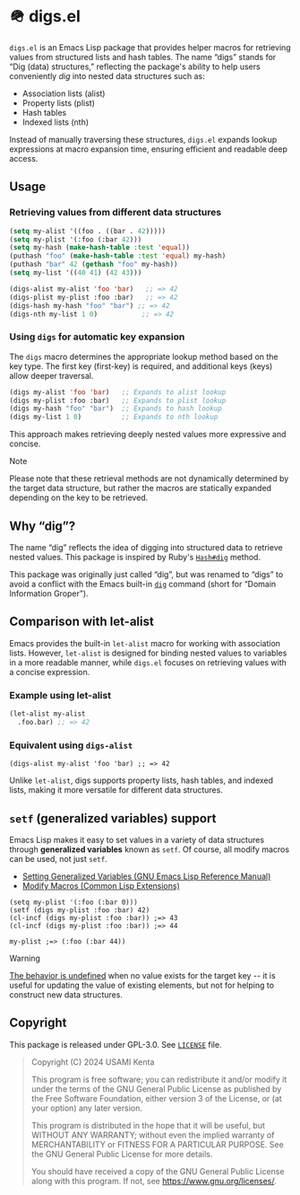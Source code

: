 # 🪖 digs.el

`digs.el` is an Emacs Lisp package that provides helper macros for retrieving values from structured lists and hash tables. The name “digs” stands for “Dig (data) structures,” reflecting the package's ability to help users conveniently *dig* into nested data structures such as:

 * Association lists (alist)
 * Property lists (plist)
 * Hash tables
 * Indexed lists (nth)

Instead of manually traversing these structures, `digs.el` expands lookup expressions at macro expansion time, ensuring efficient and readable deep access.

## Usage

### Retrieving values from different data structures

```el
(setq my-alist '((foo . ((bar . 42)))))
(setq my-plist '(:foo (:bar 42)))
(setq my-hash (make-hash-table :test 'equal))
(puthash "foo" (make-hash-table :test 'equal) my-hash)
(puthash "bar" 42 (gethash "foo" my-hash))
(setq my-list '((40 41) (42 43)))

(digs-alist my-alist 'foo 'bar)   ;; => 42
(digs-plist my-plist :foo :bar)   ;; => 42
(digs-hash my-hash "foo" "bar") ;; => 42
(digs-nth my-list 1 0)           ;; => 42
```

### Using `digs` for automatic key expansion

The `digs` macro determines the appropriate lookup method based on the key type. The first key (first-key) is required, and additional keys (keys) allow deeper traversal.

```el
(digs my-alist 'foo 'bar)   ;; Expands to alist lookup
(digs my-plist :foo :bar)   ;; Expands to plist lookup
(digs my-hash "foo" "bar")  ;; Expands to hash lookup
(digs my-list 1 0)          ;; Expands to nth lookup
```

This approach makes retrieving deeply nested values more expressive and concise.

> [!NOTE]
> Please note that these retrieval methods are not dynamically determined by the target data structure, but rather the macros are statically expanded depending on the key to be retrieved.

## Why “dig”?

The name “dig” reflects the idea of digging into structured data to retrieve nested values.
This package is inspired by Ruby's [`Hash#dig`](https://docs.ruby-lang.org/en/master/Hash.html#method-i-dig) method.

This package was originally just called “dig”, but was renamed to “digs” to avoid a conflict with the Emacs built-in [`dig`](https://en.wikipedia.org/wiki/Dig_(command)) command (short for “Domain Information Groper”).

## Comparison with let-alist

Emacs provides the built-in `let-alist` macro for working with association lists.  However, `let-alist` is designed for binding nested values to variables in a more readable manner, while `digs.el` focuses on retrieving values with a concise expression.

### Example using let-alist

```el
(let-alist my-alist
  .foo.bar) ;; => 42
```

### Equivalent using `digs-alist`

```elisp
(digs-alist my-alist 'foo 'bar) ;; => 42
```

Unlike `let-alist`, digs supports property lists, hash tables, and indexed lists, making it more versatile for different data structures.

## `setf` (generalized variables) support

Emacs Lisp makes it easy to set values ​​in a variety of data structures through **generalized variables** known as `setf`.  Of course, all modify macros can be used, not just `setf`.

 * [Setting Generalized Variables (GNU Emacs Lisp Reference Manual)](https://www.gnu.org/software/emacs/manual/html_node/elisp/Setting-Generalized-Variables.html)
 * [Modify Macros (Common Lisp Extensions)](https://www.gnu.org/software/emacs/manual/html_node/cl/Modify-Macros.html)

```elisp
(setq my-plist '(:foo (:bar 0)))
(setf (digs my-plist :foo :bar) 42)
(cl-incf (digs my-plist :foo :bar)) ;=> 43
(cl-incf (digs my-plist :foo :bar)) ;=> 44

my-plist ;=> (:foo (:bar 44))
```

> [!WARNING]
> [The behavior is undefined][undefined_behavior] when no value exists for the target key -- it is useful for updating the value of existing elements, but not for helping to construct new data structures.

[undefined_behavior]: https://en.wikipedia.org/wiki/Undefined_behavior

## Copyright

This package is released under GPL-3.0.  See [`LICENSE`](LICENSE) file.

> Copyright (C) 2024  USAMI Kenta
>
> This program is free software; you can redistribute it and/or modify
> it under the terms of the GNU General Public License as published by
> the Free Software Foundation, either version 3 of the License, or
> (at your option) any later version.
>
> This program is distributed in the hope that it will be useful,
> but WITHOUT ANY WARRANTY; without even the implied warranty of
> MERCHANTABILITY or FITNESS FOR A PARTICULAR PURPOSE.  See the
> GNU General Public License for more details.
>
> You should have received a copy of the GNU General Public License
> along with this program.  If not, see <https://www.gnu.org/licenses/>.
